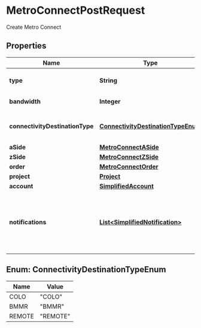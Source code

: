 

# MetroConnectPostRequest

Create Metro Connect

## Properties

| Name | Type | Description | Notes |
|------------ | ------------- | ------------- | -------------|
|**type** | **String** | Metro Connect Type |  |
|**bandwidth** | **Integer** | Bandwidth in Mbps |  |
|**connectivityDestinationType** | [**ConnectivityDestinationTypeEnum**](#ConnectivityDestinationTypeEnum) | Destination Port connectivity type |  |
|**aSide** | [**MetroConnectASide**](MetroConnectASide.md) |  |  |
|**zSide** | [**MetroConnectZSide**](MetroConnectZSide.md) |  |  |
|**order** | [**MetroConnectOrder**](MetroConnectOrder.md) |  |  [optional] |
|**project** | [**Project**](Project.md) |  |  [optional] |
|**account** | [**SimplifiedAccount**](SimplifiedAccount.md) |  |  |
|**notifications** | [**List&lt;SimplifiedNotification&gt;**](SimplifiedNotification.md) | Preferences for notifications on connection configuration or status changes |  [optional] |



## Enum: ConnectivityDestinationTypeEnum

| Name | Value |
|---- | -----|
| COLO | &quot;COLO&quot; |
| BMMR | &quot;BMMR&quot; |
| REMOTE | &quot;REMOTE&quot; |




